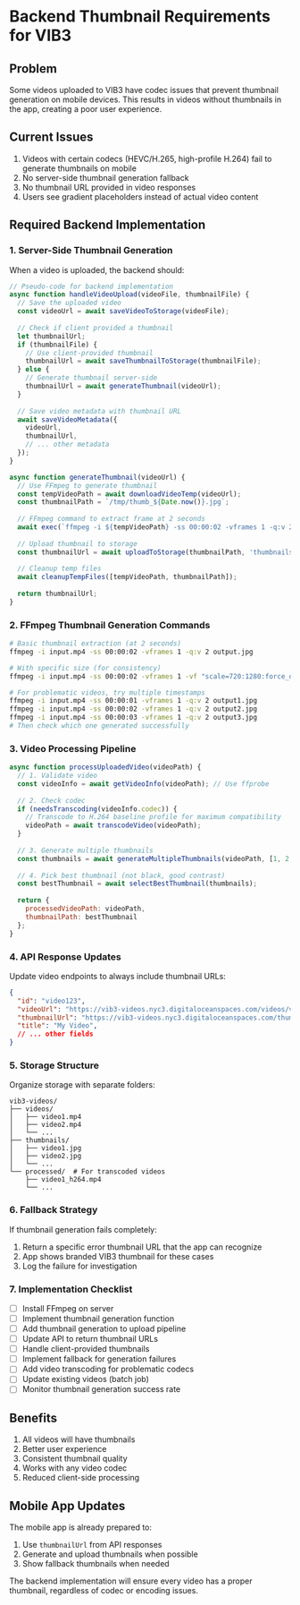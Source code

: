 # Backend Thumbnail Requirements for VIB3

## Problem
Some videos uploaded to VIB3 have codec issues that prevent thumbnail generation on mobile devices. This results in videos without thumbnails in the app, creating a poor user experience.

## Current Issues
1. Videos with certain codecs (HEVC/H.265, high-profile H.264) fail to generate thumbnails on mobile
2. No server-side thumbnail generation fallback
3. No thumbnail URL provided in video responses
4. Users see gradient placeholders instead of actual video content

## Required Backend Implementation

### 1. Server-Side Thumbnail Generation
When a video is uploaded, the backend should:

```javascript
// Pseudo-code for backend implementation
async function handleVideoUpload(videoFile, thumbnailFile) {
  // Save the uploaded video
  const videoUrl = await saveVideoToStorage(videoFile);
  
  // Check if client provided a thumbnail
  let thumbnailUrl;
  if (thumbnailFile) {
    // Use client-provided thumbnail
    thumbnailUrl = await saveThumbnailToStorage(thumbnailFile);
  } else {
    // Generate thumbnail server-side
    thumbnailUrl = await generateThumbnail(videoUrl);
  }
  
  // Save video metadata with thumbnail URL
  await saveVideoMetadata({
    videoUrl,
    thumbnailUrl,
    // ... other metadata
  });
}

async function generateThumbnail(videoUrl) {
  // Use FFmpeg to generate thumbnail
  const tempVideoPath = await downloadVideoTemp(videoUrl);
  const thumbnailPath = `/tmp/thumb_${Date.now()}.jpg`;
  
  // FFmpeg command to extract frame at 2 seconds
  await exec(`ffmpeg -i ${tempVideoPath} -ss 00:00:02 -vframes 1 -q:v 2 ${thumbnailPath}`);
  
  // Upload thumbnail to storage
  const thumbnailUrl = await uploadToStorage(thumbnailPath, 'thumbnails/');
  
  // Cleanup temp files
  await cleanupTempFiles([tempVideoPath, thumbnailPath]);
  
  return thumbnailUrl;
}
```

### 2. FFmpeg Thumbnail Generation Commands

```bash
# Basic thumbnail extraction (at 2 seconds)
ffmpeg -i input.mp4 -ss 00:00:02 -vframes 1 -q:v 2 output.jpg

# With specific size (for consistency)
ffmpeg -i input.mp4 -ss 00:00:02 -vframes 1 -vf "scale=720:1280:force_original_aspect_ratio=decrease,pad=720:1280:(ow-iw)/2:(oh-ih)/2" -q:v 2 output.jpg

# For problematic videos, try multiple timestamps
ffmpeg -i input.mp4 -ss 00:00:01 -vframes 1 -q:v 2 output1.jpg
ffmpeg -i input.mp4 -ss 00:00:02 -vframes 1 -q:v 2 output2.jpg
ffmpeg -i input.mp4 -ss 00:00:03 -vframes 1 -q:v 2 output3.jpg
# Then check which one generated successfully
```

### 3. Video Processing Pipeline

```javascript
async function processUploadedVideo(videoPath) {
  // 1. Validate video
  const videoInfo = await getVideoInfo(videoPath); // Use ffprobe
  
  // 2. Check codec
  if (needsTranscoding(videoInfo.codec)) {
    // Transcode to H.264 baseline profile for maximum compatibility
    videoPath = await transcodeVideo(videoPath);
  }
  
  // 3. Generate multiple thumbnails
  const thumbnails = await generateMultipleThumbnails(videoPath, [1, 2, 3]);
  
  // 4. Pick best thumbnail (not black, good contrast)
  const bestThumbnail = await selectBestThumbnail(thumbnails);
  
  return {
    processedVideoPath: videoPath,
    thumbnailPath: bestThumbnail
  };
}
```

### 4. API Response Updates

Update video endpoints to always include thumbnail URLs:

```json
{
  "id": "video123",
  "videoUrl": "https://vib3-videos.nyc3.digitaloceanspaces.com/videos/video123.mp4",
  "thumbnailUrl": "https://vib3-videos.nyc3.digitaloceanspaces.com/thumbnails/video123.jpg",
  "title": "My Video",
  // ... other fields
}
```

### 5. Storage Structure

Organize storage with separate folders:
```
vib3-videos/
├── videos/
│   ├── video1.mp4
│   ├── video2.mp4
│   └── ...
├── thumbnails/
│   ├── video1.jpg
│   ├── video2.jpg
│   └── ...
└── processed/  # For transcoded videos
    ├── video1_h264.mp4
    └── ...
```

### 6. Fallback Strategy

If thumbnail generation fails completely:
1. Return a specific error thumbnail URL that the app can recognize
2. App shows branded VIB3 thumbnail for these cases
3. Log the failure for investigation

### 7. Implementation Checklist

- [ ] Install FFmpeg on server
- [ ] Implement thumbnail generation function
- [ ] Add thumbnail generation to upload pipeline
- [ ] Update API to return thumbnail URLs
- [ ] Handle client-provided thumbnails
- [ ] Implement fallback for generation failures
- [ ] Add video transcoding for problematic codecs
- [ ] Update existing videos (batch job)
- [ ] Monitor thumbnail generation success rate

## Benefits
1. All videos will have thumbnails
2. Better user experience
3. Consistent thumbnail quality
4. Works with any video codec
5. Reduced client-side processing

## Mobile App Updates
The mobile app is already prepared to:
1. Use `thumbnailUrl` from API responses
2. Generate and upload thumbnails when possible
3. Show fallback thumbnails when needed

The backend implementation will ensure every video has a proper thumbnail, regardless of codec or encoding issues.